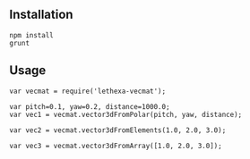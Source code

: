 Installation
------------

	npm install
	grunt

Usage
-----

	var vecmat = require('lethexa-vecmat');

	var pitch=0.1, yaw=0.2, distance=1000.0;
	var vec1 = vecmat.vector3dFromPolar(pitch, yaw, distance);

	var vec2 = vecmat.vector3dFromElements(1.0, 2.0, 3.0);

	var vec3 = vecmat.vector3dFromArray([1.0, 2.0, 3.0]);


